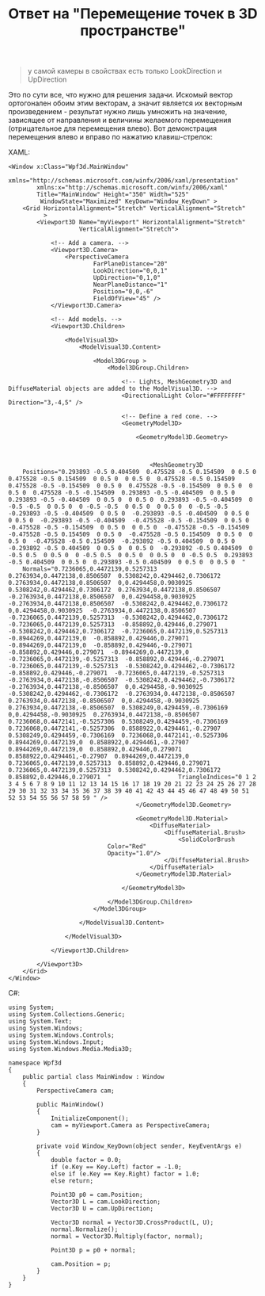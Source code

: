 ﻿---
title: "Ответ на \"Перемещение точек в 3D пространстве\""
se.owner.user_id: 240512
se.owner.display_name: "MSDN.WhiteKnight"
se.owner.link: "https://ru.stackoverflow.com/users/240512/msdn-whiteknight"
se.answer_id: 1001409
se.question_id: 1000547
se.post_type: answer
se.score: 0
se.is_accepted: False
---
<blockquote>
  <p>у самой камеры в свойствах есть только LookDirection и UpDirection</p>
</blockquote>

<p>Это по сути все, что нужно для решения задачи. Искомый вектор ортогонален обоим этим векторам, а значит является их векторным произведением - результат нужно лишь умножить на значение, зависящее от направления и величины желаемого перемещения (отрицательное для перемещения влево). Вот демонстрация перемещения влево и вправо по нажатию клавиш-стрелок:</p>

<p>XAML:</p>

<pre class="lang-xml prettyprint-override"><code>&lt;Window x:Class="Wpf3d.MainWindow"
        xmlns="http://schemas.microsoft.com/winfx/2006/xaml/presentation"
        xmlns:x="http://schemas.microsoft.com/winfx/2006/xaml"
        Title="MainWindow" Height="350" Width="525"
         WindowState="Maximized" KeyDown="Window_KeyDown" &gt;
    &lt;Grid HorizontalAlignment="Stretch" VerticalAlignment="Stretch"
          &gt;
        &lt;Viewport3D Name="myViewport" HorizontalAlignment="Stretch"
                    VerticalAlignment="Stretch"&gt;

            &lt;!-- Add a camera. --&gt;
            &lt;Viewport3D.Camera&gt;
                &lt;PerspectiveCamera 
                        FarPlaneDistance="20" 
                        LookDirection="0,0,1" 
                        UpDirection="0,1,0" 
                        NearPlaneDistance="1" 
                        Position="0,0,-6" 
                        FieldOfView="45" /&gt;
            &lt;/Viewport3D.Camera&gt;

            &lt;!-- Add models. --&gt;
            &lt;Viewport3D.Children&gt;

                &lt;ModelVisual3D&gt;
                    &lt;ModelVisual3D.Content&gt;

                        &lt;Model3DGroup &gt;
                            &lt;Model3DGroup.Children&gt;

                                &lt;!-- Lights, MeshGeometry3D and DiffuseMaterial objects are added to the ModelVisual3D. --&gt;
                                &lt;DirectionalLight Color="#FFFFFFFF" Direction="3,-4,5" /&gt;

                                &lt;!-- Define a red cone. --&gt;
                                &lt;GeometryModel3D&gt;

                                    &lt;GeometryModel3D.Geometry&gt;



                                        &lt;MeshGeometry3D 
    Positions="0.293893 -0.5 0.404509  0.475528 -0.5 0.154509  0 0.5 0  0.475528 -0.5 0.154509  0 0.5 0  0 0.5 0  0.475528 -0.5 0.154509  0.475528 -0.5 -0.154509  0 0.5 0  0.475528 -0.5 -0.154509  0 0.5 0  0 0.5 0  0.475528 -0.5 -0.154509  0.293893 -0.5 -0.404509  0 0.5 0  0.293893 -0.5 -0.404509  0 0.5 0  0 0.5 0  0.293893 -0.5 -0.404509  0 -0.5 -0.5  0 0.5 0  0 -0.5 -0.5  0 0.5 0  0 0.5 0  0 -0.5 -0.5  -0.293893 -0.5 -0.404509  0 0.5 0  -0.293893 -0.5 -0.404509  0 0.5 0  0 0.5 0  -0.293893 -0.5 -0.404509  -0.475528 -0.5 -0.154509  0 0.5 0  -0.475528 -0.5 -0.154509  0 0.5 0  0 0.5 0  -0.475528 -0.5 -0.154509  -0.475528 -0.5 0.154509  0 0.5 0  -0.475528 -0.5 0.154509  0 0.5 0  0 0.5 0  -0.475528 -0.5 0.154509  -0.293892 -0.5 0.404509  0 0.5 0  -0.293892 -0.5 0.404509  0 0.5 0  0 0.5 0  -0.293892 -0.5 0.404509  0 -0.5 0.5  0 0.5 0  0 -0.5 0.5  0 0.5 0  0 0.5 0  0 -0.5 0.5  0.293893 -0.5 0.404509  0 0.5 0  0.293893 -0.5 0.404509  0 0.5 0  0 0.5 0  " 
    Normals="0.7236065,0.4472139,0.5257313  0.2763934,0.4472138,0.8506507  0.5308242,0.4294462,0.7306172  0.2763934,0.4472138,0.8506507  0,0.4294458,0.9030925  0.5308242,0.4294462,0.7306172  0.2763934,0.4472138,0.8506507  -0.2763934,0.4472138,0.8506507  0,0.4294458,0.9030925  -0.2763934,0.4472138,0.8506507  -0.5308242,0.4294462,0.7306172  0,0.4294458,0.9030925  -0.2763934,0.4472138,0.8506507  -0.7236065,0.4472139,0.5257313  -0.5308242,0.4294462,0.7306172  -0.7236065,0.4472139,0.5257313  -0.858892,0.429446,0.279071  -0.5308242,0.4294462,0.7306172  -0.7236065,0.4472139,0.5257313  -0.8944269,0.4472139,0  -0.858892,0.429446,0.279071  -0.8944269,0.4472139,0  -0.858892,0.429446,-0.279071  -0.858892,0.429446,0.279071  -0.8944269,0.4472139,0  -0.7236065,0.4472139,-0.5257313  -0.858892,0.429446,-0.279071  -0.7236065,0.4472139,-0.5257313  -0.5308242,0.4294462,-0.7306172  -0.858892,0.429446,-0.279071  -0.7236065,0.4472139,-0.5257313  -0.2763934,0.4472138,-0.8506507  -0.5308242,0.4294462,-0.7306172  -0.2763934,0.4472138,-0.8506507  0,0.4294458,-0.9030925  -0.5308242,0.4294462,-0.7306172  -0.2763934,0.4472138,-0.8506507  0.2763934,0.4472138,-0.8506507  0,0.4294458,-0.9030925  0.2763934,0.4472138,-0.8506507  0.5308249,0.4294459,-0.7306169  0,0.4294458,-0.9030925  0.2763934,0.4472138,-0.8506507  0.7236068,0.4472141,-0.5257306  0.5308249,0.4294459,-0.7306169  0.7236068,0.4472141,-0.5257306  0.8588922,0.4294461,-0.27907  0.5308249,0.4294459,-0.7306169  0.7236068,0.4472141,-0.5257306  0.8944269,0.4472139,0  0.8588922,0.4294461,-0.27907  0.8944269,0.4472139,0  0.858892,0.429446,0.279071  0.8588922,0.4294461,-0.27907  0.8944269,0.4472139,0  0.7236065,0.4472139,0.5257313  0.858892,0.429446,0.279071  0.7236065,0.4472139,0.5257313  0.5308242,0.4294462,0.7306172  0.858892,0.429446,0.279071  "                   TriangleIndices="0 1 2 3 4 5 6 7 8 9 10 11 12 13 14 15 16 17 18 19 20 21 22 23 24 25 26 27 28 29 30 31 32 33 34 35 36 37 38 39 40 41 42 43 44 45 46 47 48 49 50 51 52 53 54 55 56 57 58 59 " /&gt;
                                    &lt;/GeometryModel3D.Geometry&gt;

                                    &lt;GeometryModel3D.Material&gt;
                                        &lt;DiffuseMaterial&gt;
                                            &lt;DiffuseMaterial.Brush&gt;
                                                &lt;SolidColorBrush 
                            Color="Red" 
                            Opacity="1.0"/&gt;
                                            &lt;/DiffuseMaterial.Brush&gt;
                                        &lt;/DiffuseMaterial&gt;
                                    &lt;/GeometryModel3D.Material&gt;

                                &lt;/GeometryModel3D&gt;

                            &lt;/Model3DGroup.Children&gt;
                        &lt;/Model3DGroup&gt;

                    &lt;/ModelVisual3D.Content&gt;

                &lt;/ModelVisual3D&gt;

            &lt;/Viewport3D.Children&gt;

        &lt;/Viewport3D&gt;
    &lt;/Grid&gt;
&lt;/Window&gt;
</code></pre>

<p>C#:</p>

<pre><code>using System;
using System.Collections.Generic;
using System.Text;
using System.Windows;
using System.Windows.Controls;
using System.Windows.Input;
using System.Windows.Media.Media3D;

namespace Wpf3d
{
    public partial class MainWindow : Window
    {
        PerspectiveCamera cam;

        public MainWindow()
        {
            InitializeComponent();
            cam = myViewport.Camera as PerspectiveCamera;
        }  

        private void Window_KeyDown(object sender, KeyEventArgs e)
        {
            double factor = 0.0;
            if (e.Key == Key.Left) factor = -1.0;
            else if (e.Key == Key.Right) factor = 1.0;
            else return;

            Point3D p0 = cam.Position;
            Vector3D L = cam.LookDirection;
            Vector3D U = cam.UpDirection;

            Vector3D normal = Vector3D.CrossProduct(L, U);
            normal.Normalize();
            normal = Vector3D.Multiply(factor, normal);            

            Point3D p = p0 + normal;            

            cam.Position = p;
        }
    }
}
</code></pre>
